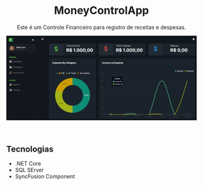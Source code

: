 <h1 align="center">
    MoneyControlApp
</h1>
<p align="center">Este é um Controle Financeiro para registro de receitas e despesas.</p>

<p align="center">
    <img src="app.png" />  
</p>
<br />


## Tecnologias
- .NET Core
- SQL SErver
- SyncFusion Component
